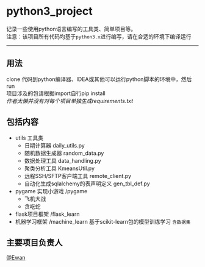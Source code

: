 # python3_project

记录一些使用python语言编写的工具类、简单项目等。  
注意：该项目所有代码均基于`python3.x`进行编写，请在合适的环境下编译运行

---


## 用法
clone 代码到python编译器、IDEA或其他可以运行python脚本的环境中，然后run  
项目涉及的包请根据import自行pip install  
*作者太懒并没有对每个项目单独生成requirements.txt*  

## 包括内容
* utils 工具类
  * 日期计算器 daily_utils.py
  * 随机数据生成器 random_data.py
  * 数据处理工具 data_handling.py
  * 聚类分析工具 KmeansUtil.py
  * 远程SSH/SFTP客户端工具 remote_client.py
  * 自动化生成sqlalchemy的表声明定义 gen_tbl_def.py
* pygame 实现小游戏 /pygame 
  * 飞机大战
  * 贪吃蛇
* flask项目框架 /flask_learn
* 机器学习框架 /machine_learn 基于scikit-learn包的模型训练学习 `含数据集`

## 主要项目负责人
[@Ewan](https://github.com/Ewan-Loong)
